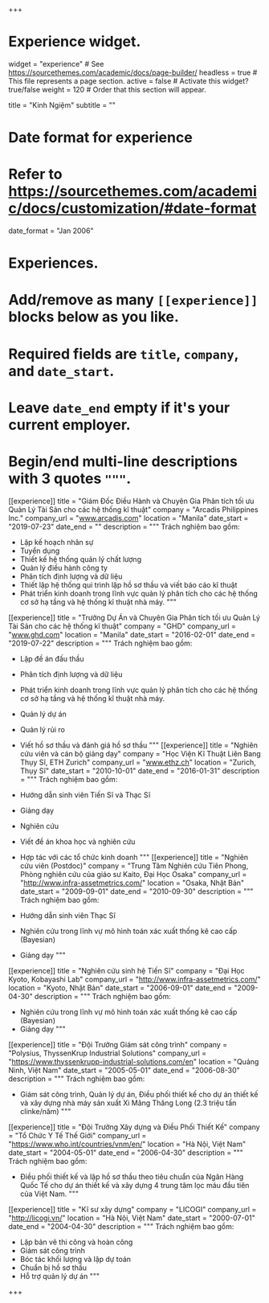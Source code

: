 +++
# Experience widget.
widget = "experience"  # See https://sourcethemes.com/academic/docs/page-builder/
headless = true  # This file represents a page section.
active = false  # Activate this widget? true/false
weight = 120  # Order that this section will appear.

title = "Kinh Ngiệm"
subtitle = ""

# Date format for experience
#   Refer to https://sourcethemes.com/academic/docs/customization/#date-format
date_format = "Jan 2006"

# Experiences.
#   Add/remove as many `[[experience]]` blocks below as you like.
#   Required fields are `title`, `company`, and `date_start`.
#   Leave `date_end` empty if it's your current employer.
#   Begin/end multi-line descriptions with 3 quotes `"""`.
[[experience]]
  title = "Giám Đốc Điều Hành và Chuyên Gia Phân tích tối ưu Quản Lý Tài Sản cho các hệ thống kĩ thuật"
  company = "Arcadis Philippines Inc."
  company_url = "www.arcadis.com"
  location = "Manila"
  date_start = "2019-07-23"
  date_end = ""
  description = """
  Trách nghiệm bao gồm:

  * Lập kế hoạch nhân sự
  * Tuyển dụng
  * Thiết kế hệ thống quản lý chất lượng
  * Quản lý điều hành công ty
  * Phân tích định lượng và dữ liệu
  * Thiết lập hệ thống qui trình lập hồ sơ thầu và viết báo cáo kĩ thuật
  * Phát triển kinh doanh trong lĩnh vực quản lý phân tích cho các hệ thống cơ sở hạ tầng và hệ thống kĩ thuật nhà máy.
  """

[[experience]]
  title = "Trưởng Dự Án và Chuyên Gia Phân tích tối ưu Quản Lý Tài Sản cho các hệ thống kĩ thuật"
  company = "GHD"
  company_url = "www.ghd.com"
  location = "Manila"
  date_start = "2016-02-01"
  date_end = "2019-07-22"
  description = """
  Trách nghiệm bao gồm:

  * Lập đề án đấu thầu
  * Phân tích định lượng và dữ liệu
  * Phát triển kinh doanh trong lĩnh vực quản lý phân tích cho các hệ thống cơ sở hạ tầng và hệ thống kĩ thuật nhà máy.
  * Quản lý dự án
  * Quản lý rủi ro
  * Viết hồ sơ thầu và đánh giá hồ sơ thầu
  """
[[experience]]
  title = "Nghiên cứu viên và cán bộ giảng dạy"
  company = "Học Viện Kĩ Thuật Liên Bang Thụy Sĩ, ETH Zurich"
  company_url = "www.ethz.ch"
  location = "Zurich, Thụy Sĩ"
  date_start = "2010-10-01"
  date_end = "2016-01-31"
  description = """
  Trách nghiệm bao gồm:

  * Hướng dẫn sinh viên Tiến Sĩ và Thạc Sĩ
  * Giảng dạy
  * Nghiên cứu
  * Viết đề án khoa học và nghiên cứu
  * Hợp tác với các tổ chức kinh doanh
  """
[[experience]]
  title = "Nghiên cứu viên (Postdoc)"
  company = "Trung Tâm Nghiên cứu Tiên Phong, Phòng nghiên cứu của giáo sư Kaito, Đại Học Osaka"
  company_url = "http://www.infra-assetmetrics.com/"
  location = "Osaka, Nhật Bản"
  date_start = "2009-09-01"
  date_end = "2010-09-30"
  description = """
  Trách nghiệm bao gồm:

  * Hướng dẫn sinh viên Thạc Sĩ
  * Nghiên cứu trong lĩnh vự mô hình toán xác xuất thống kê cao cấp (Bayesian)
  * Giảng dạy
  """

[[experience]]
  title = "Nghiên cứu sinh hệ Tiến Sĩ"
  company = "Đại Học Kyoto, Kobayashi Lab"
  company_url = "http://www.infra-assetmetrics.com/"
  location = "Kyoto, Nhật Bản"
  date_start = "2006-09-01"
  date_end = "2009-04-30"
  description = """
  Trách nghiệm bao gồm:

  * Nghiên cứu trong lĩnh vự mô hình toán xác xuất thống kê cao cấp (Bayesian)
  * Giảng dạy
  """


[[experience]]
  title = "Đội Trưởng Giám sát công trình"
  company = "Polysius, ThyssenKrup Industrial Solutions"
  company_url = "https://www.thyssenkrupp-industrial-solutions.com/en"
  location = "Quảng Ninh, Việt Nam"
  date_start = "2005-05-01"
  date_end = "2006-08-30"
  description = """
  Trách nghiệm bao gồm:

  * Giám sát công trình, Quản lý dự án, Điều phối thiết kế cho dự án thiết kế và xây dựng nhà máy sản xuất Xi Măng Thăng Long (2.3 triệu tấn clinke/năm)
  """


[[experience]]
  title = "Đội Trưởng Xây dựng và Điều Phối Thiết Kế"
  company = "Tổ Chức Y Tế Thế Giới"
  company_url = "https://www.who.int/countries/vnm/en/"
  location = "Hà Nội, Việt Nam"
  date_start = "2004-05-01"
  date_end = "2006-04-30"
  description = """
  Trách nghiệm bao gồm:

  * Điều phối thiết kế và lập hồ sơ thầu theo tiêu chuẩn của Ngân Hàng Quốc Tế cho dự án thiết kế và xây dựng 4 trung tâm lọc máu đầu tiên của Việt Nam.  """

[[experience]]
  title = "Kĩ sư xây dựng"
  company = "LICOGI"
  company_url = "http://licogi.vn/"
  location = "Hà Nội, Việt Nam"
  date_start = "2000-07-01"
  date_end = "2004-04-30"
  description = """
  Trách nghiệm bao gồm:

  * Lập bản vẽ thi công và hoàn công
  * Giám sát công trình
  * Bóc tác khối lượng và lập dự toán
  * Chuẩn bị hồ sơ thầu
  * Hỗ trợ quản lý dự án
  """


+++
